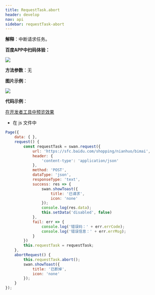```yaml
---
title: RequestTask.abort
header: develop
nav: api
sidebar: requestTask-abort
---
```




 

**解释**：中断请求任务。

**百度APP中扫码体验：**

<img src="https://b.bdstatic.com/miniapp/assets/images/doc_demo/abortRequest.png"  class="demo-qrcode-image" />

**方法参数**：无

**图片示例**：

<div class="m-doc-custom-examples">
    <div class="m-doc-custom-examples-correct">
        <img src="https://b.bdstatic.com/miniapp/images/abortRequest.gif">
    </div>
    <div class="m-doc-custom-examples-correct">
        <img src=" ">
    </div>
    <div class="m-doc-custom-examples-correct">
        <img src=" ">
    </div>     
</div>

**代码示例**：

<a href="swanide://fragment/416dbb4346110b4165313cbde9ac39bc1572937479743" title="在开发者工具中预览效果" target="_self">在开发者工具中预览效果</a>

* 在 js 文件中

```js
Page({
    data: { },
    request() {
        const requestTask = swan.request({
            url: 'https://sfc.baidu.com/shopping/nianhuo/bimai',
            header: {
                'content-type': 'application/json'
            },
            method: 'POST',
            dataType: 'json',
            responseType: 'text',
            success: res => {
                swan.showToast({
                    title: '已请求',
                    icon: 'none'
                });
                console.log(res.data);
                this.setData('disabled', false)
            },
            fail: err => {
                console.log('错误码：' + err.errCode);
                console.log('错误信息：' + err.errMsg);
            }
        })
        this.requestTask = requestTask;
    },
    abortRequest() {
        this.requestTask.abort();
        swan.showToast({
            title: '已断掉',
            icon: 'none'
        });
    }
});

```


